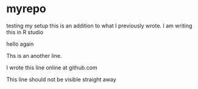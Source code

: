 # myrepo
testing my setup
this is an addition to what I previously wrote. I am writing this in R studio

hello again

Ths is an another line. 


I wrote this line online at github.com

This line should not be visible straight away
